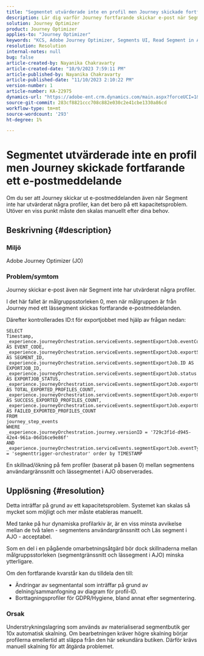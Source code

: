 ```yaml
---
title: "Segmentet utvärderade inte en profil men Journey skickade fortfarande ett e-postmeddelande"
description: Lär dig varför Journey fortfarande skickar e-post när Segment inte har utvärderat några profiler. Manuell skalning krävs för att öka kapaciteten.
solution: Journey Optimizer
product: Journey Optimizer
applies-to: "Journey Optimizer"
keywords: "KCS, Adobe Journey Optimizer, Segments UI, Read Segment in AJO"
resolution: Resolution
internal-notes: null
bug: false
article-created-by: Nayanika Chakravarty
article-created-date: "10/9/2023 7:59:11 PM"
article-published-by: Nayanika Chakravarty
article-published-date: "11/10/2023 2:10:22 PM"
version-number: 1
article-number: KA-22975
dynamics-url: "https://adobe-ent.crm.dynamics.com/main.aspx?forceUCI=1&pagetype=entityrecord&etn=knowledgearticle&id=f32b154c-de66-ee11-9ae7-6045bd0067ea"
source-git-commit: 283cf8821ccc708c882e030c2e41cbe1330a86cd
workflow-type: tm+mt
source-wordcount: '293'
ht-degree: 1%

---
```


# Segmentet utvärderade inte en profil men Journey skickade fortfarande ett e-postmeddelande


Om du ser att Journey skickar ut e-postmeddelanden även när Segment inte har utvärderat några profiler, kan det bero på ett kapacitetsproblem. Utöver en viss punkt måste den skalas manuellt efter dina behov.

## Beskrivning {#description}


### Miljö

Adobe Journey Optimizer (JO)

### Problem/symtom

Journey skickar e-post även när Segment inte har utvärderat några profiler.

I det här fallet är målgruppsstorleken 0, men när målgruppen är från Journey med ett lässegment skickas fortfarande e-postmeddelanden.

Därefter kontrollerades ID:t för exportjobbet med hjälp av frågan nedan:


```
SELECT
Timestamp,
_experience.journeyOrchestration.serviceEvents.segmentExportJob.eventCode AS EVENT_CODE,
_experience.journeyOrchestration.serviceEvents.segmentExportJob.exportSegmentID AS SEGMENT_ID,
_experience.journeyOrchestration.serviceEvents.segmentExportJob.ID AS EXPORTJOB_ID,
_experience.journeyOrchestration.serviceEvents.segmentExportJob.status AS EXPORTJOB_STATUS,
_experience.journeyOrchestration.serviceEvents.segmentExportJob.exportCountTotal AS TOTAL_EXPORTED_PROFILES_COUNT,
_experience.journeyOrchestration.serviceEvents.segmentExportJob.exportCountRealized AS SUCCESS_EXPORTED_PROFILES_COUNT,
_experience.journeyOrchestration.serviceEvents.segmentExportJob.exportCountFailed AS FAILED_EXPORTED_PROFILES_COUNT
FROM
journey_step_events
WHERE
_experience.journeyOrchestration.journey.versionID = '729c3f1d-d945-42e4-961a-06d16ce9e86f' 
AND
_experience.journeyOrchestration.serviceEvents.segmentExportJob.eventType = 'segmenttrigger-orchestrator' order by TIMESTAMP
```


En skillnad/ökning på fem profiler (baserat på basen 0) mellan segmentens användargränssnitt och lässegmentet i AJO observerades.




## Upplösning {#resolution}


Detta inträffar på grund av ett kapacitetsproblem. Systemet kan skalas så mycket som möjligt och mer måste etableras manuellt.

Med tanke på hur dynamiska profilarkiv är, är en viss minsta avvikelse mellan de två talen - segmentens användargränssnitt och Läs segment i AJO - acceptabel.

Som en del i en pågående omarbetningsåtgärd bör dock skillnaderna mellan målgruppsstorleken (segmentgränssnitt och lässegment i AJO) minska ytterligare.

Om den fortfarande kvarstår kan du tilldela den till:

- Ändringar av segmentantal som inträffar på grund av delning/sammanfogning av diagram för profil-ID.
- Borttagningsprofiler för GDPR/Hygiene, bland annat efter segmentering.


### Orsak

Understrykningslagring som används av materialiserad segmentbutik ger 10x automatisk skalning. Om bearbetningen kräver högre skalning börjar profilerna emellertid att släppa från den här sekundära butiken. Därför krävs manuell skalning för att åtgärda problemet.
